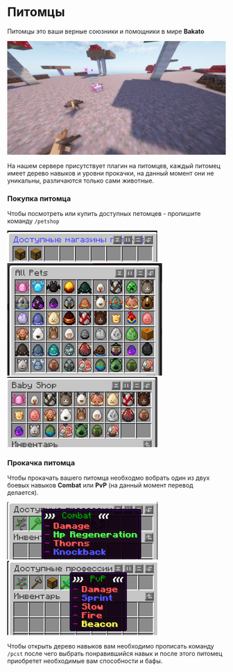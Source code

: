 # Питомцы

Питомцы это ваши верные союзники и помощники в мире **Bakato**

![](./img/pets-main.jpg)

На нашем сервере присутствует плагин на питомцев, каждый питомец имеет дерево навыков и уровни прокачки, на данный момент они не уникальны, различаются только сами животные.

### Покупка питомца

Чтобы посмотреть или купить доступных петомцев - пропишите команду `/petshop`

![](./img/petshop-main.png)
![](./img/petshop-all.png)
![](./img/petshop-baby.png)

### Прокачка питомца

Чтобы прокачать вашего питомца необходмо вобрать один из двух боевых навыков **Combat** или **PvP** (на данный момент перевод делается). &#x20;

![](./img/pets-leveling-combat.png)
![](./img/pets-leveling-pvp.png)

Чтобы открыть дерево навыков вам необходимо прописать команду `/pcst` после чего выбрать понравившийся навык и после этого питомец приобретет необходимые вам способности и бафы.
